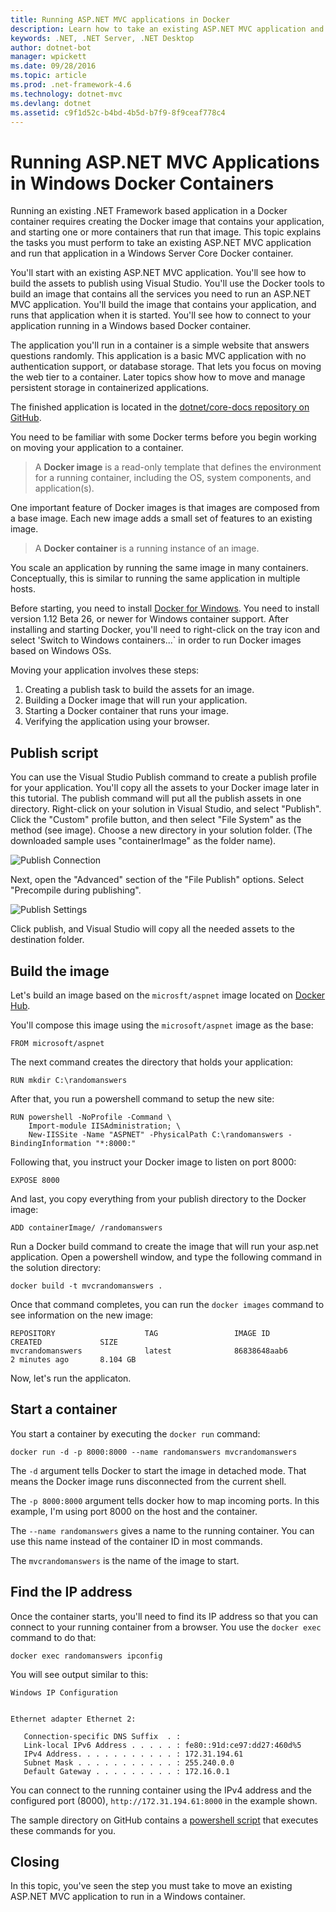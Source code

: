 ```yaml
---
title: Running ASP.NET MVC applications in Docker
description: Learn how to take an existing ASP.NET MVC application and run it in a Windows Docker Container
keywords: .NET, .NET Server, .NET Desktop
author: dotnet-bot
manager: wpickett
ms.date: 09/28/2016
ms.topic: article
ms.prod: .net-framework-4.6
ms.technology: dotnet-mvc
ms.devlang: dotnet
ms.assetid: c9f1d52c-b4bd-4b5d-b7f9-8f9ceaf778c4
---
```


# Running ASP.NET MVC Applications in Windows Docker Containers

Running an existing .NET Framework based application in a Docker container
requires creating the Docker image that contains your application, and
starting one or more containers that run that image. This topic explains
the tasks you must perform to take an existing ASP.NET MVC application
and run that application in a Windows Server Core Docker container.

You'll start with an existing ASP.NET MVC application. You'll see how to
build the assets to publish using Visual Studio. You'll use the Docker tools
to build an image that contains all the services you need to run an ASP.NET
MVC application. You'll build the image that contains your application, and
runs that application when it is started. You'll see how to connect to your
application running in a Windows based Docker container.

The application you'll run in a container is a simple website that
answers questions randomly. This application
is a basic MVC application with no authentication support, or database
storage. That lets you focus on moving the web tier to a container. Later
topics show how to move and manage persistent storage in containerized
applications.

The finished application is located in the
[dotnet/core-docs repository on GitHub](https://github.com/dotnet/core-docs/tree/master/samples/framework/docker/MVCRandomAnswerGenerator).

You need to be familiar with some Docker terms before you begin working
on moving your application to a container.

> A **Docker image** is a read-only template that defines the environment
> for a running container, including the OS, system components, and application(s).

One important feature of Docker images is that images are composed from a
base image. Each new image adds a small set of features to an existing
image. 

> A **Docker container** is a running instance of an image. 

You scale an application by running the same image in many containers.
Conceptually, this is similar to running the same application in multiple
hosts.

Before starting, you need to install [Docker for Windows](https://docs.docker.com/docker-for-windows/).
You need to install version 1.12 Beta 26, or newer for Windows container support.
After installing and starting Docker, you'll need to right-click on the tray icon and select 'Switch to Windows containers...`
in order to run Docker images based on Windows OSs.

Moving your application involves these steps:

1. Creating a publish task to build the assets for an image.
2. Building a Docker image that will run your application.
3. Starting a Docker container that runs your image.
4. Verifying the application using your browser.

## Publish script

You can use the Visual Studio Publish command to create a publish profile
for your application. You'll copy all the assets to your Docker image
later in this tutorial. The publish command will put all the publish
assets in one directory. Right-click on your solution in Visual Studio,
and select "Publish". Click the "Custom" profile button, and then select
"File System" as the method (see image). Choose a new directory in your
solution folder. (The downloaded sample uses "containerImage" as the 
folder name).

![Publish Connection][publish-connection]

Next, open the "Advanced" section of the "File Publish" options. Select
"Precompile during publishing". 

![Publish Settings][publish-settings]

Click publish, and Visual Studio will copy all the needed assets to the
destination folder. 

## Build the image

Let's build an image based on the `microsft/aspnet` image located
on [Docker Hub](https://hub.docker.com/r/microsoft/aspnet/).

You'll compose this image using the `microsoft/aspnet` image as the base:

```
FROM microsoft/aspnet
```

The next command creates the directory that holds your application:

```
RUN mkdir C:\randomanswers
```

After that, you run a powershell command to setup the new site: 

```
RUN powershell -NoProfile -Command \
    Import-module IISAdministration; \
    New-IISSite -Name "ASPNET" -PhysicalPath C:\randomanswers -BindingInformation "*:8000:"
```

Following that, you instruct your Docker image to listen on port 8000: 

```
EXPOSE 8000
```

And last, you copy everything from your publish directory to the Docker image:

```
ADD containerImage/ /randomanswers
```

Run a Docker build command to create the image that will run your asp.net
application. Open a powershell window, and type the following command in
the solution directory:

```
docker build -t mvcrandomanswers .
```

Once that command completes, you can run the `docker images` command
to see information on the new image:

```
REPOSITORY                    TAG                 IMAGE ID            CREATED             SIZE
mvcrandomanswers              latest              86838648aab6        2 minutes ago       8.104 GB
```

Now, let's run the applicaton.

## Start a container

You start a container by executing the `docker run` command:

```
docker run -d -p 8000:8000 --name randomanswers mvcrandomanswers
```

The `-d` argument tells Docker to start the image in detached mode. That
means the Docker image runs disconnected from the current shell.

The `-p 8000:8000` argument tells docker how to map incoming ports. In this
example, I'm using port 8000 on the host and the container.

The `--name randomanswers` gives a name to the running container. You can use
this name instead of the container ID in most commands.

The `mvcrandomanswers` is the name of the image to start.

## Find the IP address

Once the container starts, you'll need to find its IP address so that you
can connect to your running container from a browser. You use the `docker exec`
command to do that:

```
docker exec randomanswers ipconfig
```

You will see output similar to this:

```
Windows IP Configuration


Ethernet adapter Ethernet 2:

   Connection-specific DNS Suffix  . :
   Link-local IPv6 Address . . . . . : fe80::91d:ce97:dd27:460d%5
   IPv4 Address. . . . . . . . . . . : 172.31.194.61
   Subnet Mask . . . . . . . . . . . : 255.240.0.0
   Default Gateway . . . . . . . . . : 172.16.0.1
```

You can connect to the running container using the IPv4 
address and the configured port (8000), `http://172.31.194.61:8000`
in the example shown.

The sample directory on GitHub contains a 
[powershell script](https://github.com/dotnet/core-docs/tree/master/samples/framework/docker/MVCRandomAnswerGenerator/run.ps1)
that executes these commands for you.

## Closing

In this topic, you've seen the step you must take to move an existing
ASP.NET MVC application to run in a Windows container.


[publish-connection]: media/aspnetmvc/PublishConnection.png "Publish to File System"
[publish-settings]: media/aspnetmvc/PublishSettings.png "Publish Settings"
